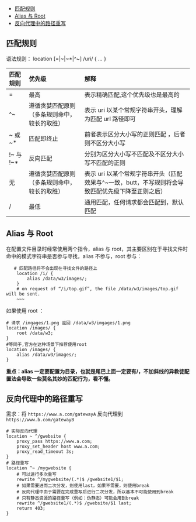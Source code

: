 <!-- START doctoc generated TOC please keep comment here to allow auto update -->
<!-- DON'T EDIT THIS SECTION, INSTEAD RE-RUN doctoc TO UPDATE -->

- [匹配规则](#%E5%8C%B9%E9%85%8D%E8%A7%84%E5%88%99)
- [Alias 与 Root](#alias-%E4%B8%8E-root)
- [反向代理中的路径重写](#%E5%8F%8D%E5%90%91%E4%BB%A3%E7%90%86%E4%B8%AD%E7%9A%84%E8%B7%AF%E5%BE%84%E9%87%8D%E5%86%99)

<!-- END doctoc generated TOC please keep comment here to allow auto update -->

## 匹配规则

语法规则： location [=|~|~*|^~] /uri/ { … }

| 匹配规则   | 优先级                                       | 解释                                                                                              |
| :--------- | :------------------------------------------- | :------------------------------------------------------------------------------------------------ |
| =          | 最高                                         | 表示精确匹配,这个优先级也是最高的                                                                 |
| ^~         | 遵循贪婪匹配原则（多条规则命中，较长的取胜） | 表示 uri 以某个常规字符串开头，理解为匹配 url 路径即可                                            |
| ~ 或 ~\*   | 匹配即终止                                   | 前者表示区分大小写的正则匹配 ，后者则不区分大小写                                                 |
| !~ 与 !~\* | 反向匹配                                     | 分别为区分大小写不匹配及不区分大小写不匹配的正则                                                  |
| 无         | 遵循贪婪匹配原则（多条规则命中，较长的取胜） | 表示 uri 以某个常规字符串开头（匹配效果与^~一致，butt，不写规则将会导致匹配优先级下降至正则之后） |
| /          | 最低                                         | 通用匹配，任何请求都会匹配到，默认匹配                                                            |

## Alias 与 Root

在配置文件目录时经常使用两个指令，alias 与 root，其主要区别在于寻找文件时命中的模式字符串是否参与寻找，alias 不参与，root 参与：

```nginx
   # 匹配路径将不会出现在寻找文件的路径上
    location /i/ {
        alias /data/w3/images/;
    }
    # on request of “/i/top.gif”, the file /data/w3/images/top.gif will be sent.
    ~~~
```

如果使用 root ：

```nginx
# 请求 /imgages/1.png 返回 /data/w3/imgages/1.png
location /images/ {
    root /data/w3;
}
#等同于,官方在这种场景下推荐使用root
location /images/ {
    alias /data/w3/images/;
}
```

**重点：alias 一定要配置为目录，也就是尾巴上面一定要有/，不加斜线的异教徒配置法会导致一些莫名其妙的匹配行为，看不懂。**

## 反向代理中的路径重写

需求：将 `https://www.a.com/gatewayA` 反向代理到 `https://www.b.com/gatewayB`

```nginx
# 实际反向代理
location ~ ^/gwebsite {
    proxy_pass https://www.a.com;
    proxy_set_header host www.a.com;
    proxy_read_timeout 3s;
}
# 路径重写
location ^~ /mygwebsite {
    # 可以进行多次重写
    rewrite ^/mygwebsite/(.*)$ /gwebsite1/$1;
    # 如果需要进而二次分发，则使用last，如果不需要，则使用break
    # 反向代理中由于需要在完成重写后进行二次分发，所以基本不可能使用到break
    # 只有静态资源的路径重写（例如：伪静态）可能会用到break
    rewrite ^/gwebsite1/(.*)$ /gwebsite/$1 last;
    return 403;
}
```
